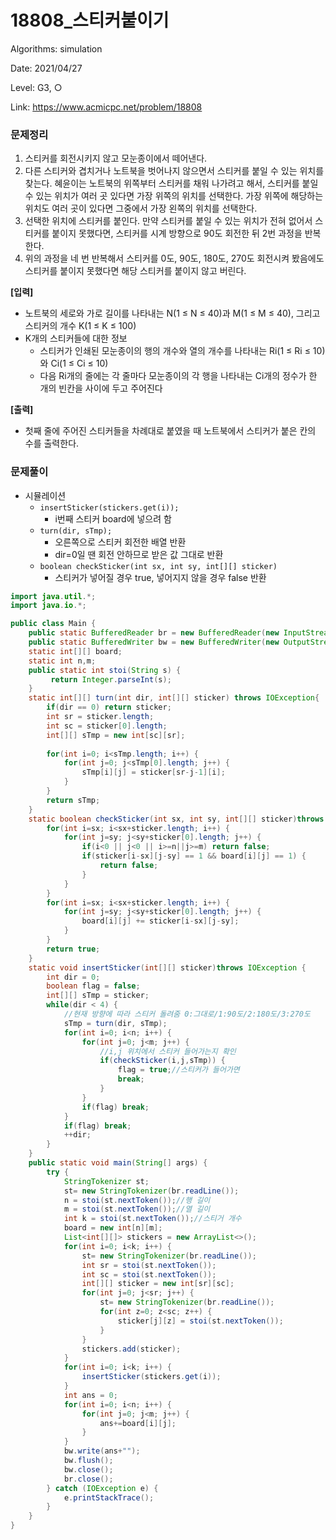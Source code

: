 # 18808_스티커붙이기

Algorithms: simulation

Date: 2021/04/27

Level: G3, ○

Link: https://www.acmicpc.net/problem/18808

### 문제정리

1. 스티커를 회전시키지 않고 모눈종이에서 떼어낸다.
2. 다른 스티커와 겹치거나 노트북을 벗어나지 않으면서 스티커를 붙일 수 있는 위치를 찾는다. 혜윤이는 노트북의 위쪽부터 스티커를 채워 나가려고 해서, 스티커를 붙일 수 있는 위치가 여러 곳 있다면 가장 위쪽의 위치를 선택한다. 가장 위쪽에 해당하는 위치도 여러 곳이 있다면 그중에서 가장 왼쪽의 위치를 선택한다.
3. 선택한 위치에 스티커를 붙인다. 만약 스티커를 붙일 수 있는 위치가 전혀 없어서 스티커를 붙이지 못했다면, 스티커를 시계 방향으로 90도 회전한 뒤 2번 과정을 반복한다.
4. 위의 과정을 네 번 반복해서 스티커를 0도, 90도, 180도, 270도 회전시켜 봤음에도 스티커를 붙이지 못했다면 해당 스티커를 붙이지 않고 버린다.

**[입력]**

- 노트북의 세로와 가로 길이를 나타내는 N(1 ≤ N ≤ 40)과 M(1 ≤ M ≤ 40), 그리고 스티커의 개수 K(1 ≤ K ≤ 100)
- K개의 스티커들에 대한 정보
    - 스티커가 인쇄된 모눈종이의 행의 개수와 열의 개수를 나타내는 Ri(1 ≤ Ri ≤ 10)와 Ci(1 ≤ Ci ≤ 10)
    - 다음 Ri개의 줄에는 각 줄마다 모눈종이의 각 행을 나타내는 Ci개의 정수가 한 개의 빈칸을 사이에 두고 주어진다

**[출력]**

- 첫째 줄에 주어진 스티커들을 차례대로 붙였을 때 노트북에서 스티커가 붙은 칸의 수를 출력한다.

### 문제풀이

- 시뮬레이션
    - `insertSticker(stickers.get(i));`
        - i번째 스티커 board에 넣으려 함
    - `turn(dir, sTmp);`
        - 오른쪽으로 스티커 회전한 배열 반환
        - dir=0일 땐 회전 안하므로 받은 값 그대로 반환
    - `boolean checkSticker(int sx, int sy, int[][] sticker)`
        - 스티커가 넣어질 경우 true, 넣어지지 않을 경우 false 반환

```java
import java.util.*;
import java.io.*;

public class Main {
	public static BufferedReader br = new BufferedReader(new InputStreamReader(System.in));
	public static BufferedWriter bw = new BufferedWriter(new OutputStreamWriter(System.out));	
	static int[][] board;
	static int n,m;
	public static int stoi(String s) {
		 return Integer.parseInt(s);
	}
	static int[][] turn(int dir, int[][] sticker) throws IOException{
		if(dir == 0) return sticker;
		int sr = sticker.length;
		int sc = sticker[0].length;
		int[][] sTmp = new int[sc][sr];
		
		for(int i=0; i<sTmp.length; i++) {
			for(int j=0; j<sTmp[0].length; j++) {
				sTmp[i][j] = sticker[sr-j-1][i];
			}
		}
		return sTmp;
	}
	static boolean checkSticker(int sx, int sy, int[][] sticker)throws IOException {
		for(int i=sx; i<sx+sticker.length; i++) {
			for(int j=sy; j<sy+sticker[0].length; j++) {
				if(i<0 || j<0 || i>=n||j>=m) return false;
				if(sticker[i-sx][j-sy] == 1 && board[i][j] == 1) {
					return false;
				}
			}
		}
		for(int i=sx; i<sx+sticker.length; i++) {
			for(int j=sy; j<sy+sticker[0].length; j++) {
				board[i][j] += sticker[i-sx][j-sy];
			}
		}
		return true;
	}
	static void insertSticker(int[][] sticker)throws IOException {
		int dir = 0;
		boolean flag = false;
		int[][] sTmp = sticker;
		while(dir < 4) {
			//현재 방향에 따라 스티커 돌려줌 0:그대로/1:90도/2:180도/3:270도
			sTmp = turn(dir, sTmp);
			for(int i=0; i<n; i++) {
				for(int j=0; j<m; j++) {
					//i,j 위치에서 스티커 들어가는지 확인
					if(checkSticker(i,j,sTmp)) {
						flag = true;//스티커가 들어가면
						break;
					}
				}
				if(flag) break;
			}
			if(flag) break;
			++dir;
		} 
	}
	public static void main(String[] args) {
		try {
			StringTokenizer st;
			st= new StringTokenizer(br.readLine());
			n = stoi(st.nextToken());//행 길이
			m = stoi(st.nextToken());//열 길이
			int k = stoi(st.nextToken());//스티거 개수
			board = new int[n][m];
			List<int[][]> stickers = new ArrayList<>();
			for(int i=0; i<k; i++) {
				st= new StringTokenizer(br.readLine());
				int sr = stoi(st.nextToken());
				int sc = stoi(st.nextToken());
				int[][] sticker = new int[sr][sc];
				for(int j=0; j<sr; j++) {
					st= new StringTokenizer(br.readLine());
					for(int z=0; z<sc; z++) {
						sticker[j][z] = stoi(st.nextToken());
					}
				}
				stickers.add(sticker);
			}
			for(int i=0; i<k; i++) {
				insertSticker(stickers.get(i));
			}
			int ans = 0;
			for(int i=0; i<n; i++) {
				for(int j=0; j<m; j++) {
					ans+=board[i][j];
				}
			}
			bw.write(ans+"");
			bw.flush();
			bw.close();
			br.close();
		} catch (IOException e) {
			e.printStackTrace();
		}
	}
}
```